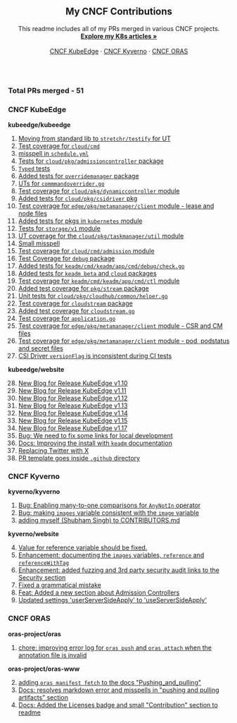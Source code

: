 <div align="center">

  <h2 align="center">My CNCF Contributions</h2>

  <p align="center">
    This readme includes all of my PRs merged in various CNCF projects.
    <br />
    <a href="https://github.com/1Shubham7/Kubernetes-Articles/blob/main/Kubernetes-Articles.md"><strong>Explore my K8s articles »</strong></a>
    <br />
    <br />
    <a href="https://github.com/kubeedge/">CNCF KubeEdge</a>
    ·
    <a href="https://github.com/kyverno/">CNCF Kyverno</a>
    ·
    <a href="https://github.com/oras-project/">CNCF ORAS</a>
  </p>
</div>

<br>
<br>

### Total PRs merged - 51

### CNCF KubeEdge

**kubeedge/kubeedge**

1. [Moving from standard lib to `stretchr/testify` for UT](https://github.com/kubeedge/kubeedge/pull/5837)
2. [Test coverage for `cloud/cmd`](https://github.com/kubeedge/kubeedge/pull/5827)
3. [misspell in `schedule.yml`](https://github.com/kubeedge/kubeedge/pull/5814)
4. [Tests for `cloud/pkg/admissioncontroller` package](https://github.com/kubeedge/kubeedge/pull/5813)
5. [`Typed` tests](https://github.com/kubeedge/kubeedge/pull/5812)
6. [Added tests for `overridemanager` package](https://github.com/kubeedge/kubeedge/pull/5810)
7. [UTs for `commmandoverrider.go`](https://github.com/kubeedge/kubeedge/pull/5809)
8. [Test coverage for `cloud/pkg/dynamiccontroller` module](https://github.com/kubeedge/kubeedge/pull/5803)
9. [Added tests for `cloud/pkg/csidriver` pkg](https://github.com/kubeedge/kubeedge/pull/5795)
10. [Test coverage for `edge/pkg/metamanager/client` module - lease and node files](https://github.com/kubeedge/kubeedge/pull/5780)
11. [Added tests for pkgs in `kubernetes` module](https://github.com/kubeedge/kubeedge/pull/5778)
12. [Tests for `storage/v1` module](https://github.com/kubeedge/kubeedge/pull/5763)
13. [UT coverage for the `cloud/pkg/taskmanager/util` module](https://github.com/kubeedge/kubeedge/pull/5751)
14. [Small misspell](https://github.com/kubeedge/kubeedge/pull/5742)
15. [Test coverage for `cloud/cmd/admission` module](https://github.com/kubeedge/kubeedge/pull/5723)
16. [Test Coverage for `debug` package](https://github.com/kubeedge/kubeedge/pull/5708)
17. [Added tests for `keadm/cmd/keadm/app/cmd/debug/check.go`](https://github.com/kubeedge/kubeedge/pull/5700)
18. [Added tests for `keadm beta` and `cloud` packages](https://github.com/kubeedge/kubeedge/pull/5695)
19. [Test coverage for `keadm/cmd/keadm/app/cmd/ctl` module](https://github.com/kubeedge/kubeedge/pull/5693)
20. [Added test coverage for `pkg/stream` package](https://github.com/kubeedge/kubeedge/pull/5690)
21. [Unit tests for `cloud/pkg/cloudhub/common/helper.go`](https://github.com/kubeedge/kubeedge/pull/5687)
22. [Test coverage for `cloudstream` package](https://github.com/kubeedge/kubeedge/pull/5684)
23. [Added test coverage for `cloudstream.go`](https://github.com/kubeedge/kubeedge/pull/5682)
24. [Test coverage for `application.go`](https://github.com/kubeedge/kubeedge/pull/5675)
25. [Test coverage for `edge/pkg/metamanager/client` module - CSR and CM files](https://github.com/kubeedge/kubeedge/pull/5757)
26. [Test coverage for `edge/pkg/metamanager/client` module - pod, podstatus and secret files](https://github.com/kubeedge/kubeedge/pull/5905)
27. [CSI Driver `versionFlag` is inconsistent during CI tests](https://github.com/kubeedge/kubeedge/pull/5928)

**kubeedge/website**

28. [New Blog for Release KubeEdge v1.10](https://github.com/kubeedge/website/pull/535)
29. [New Blog for Release KubeEdge v1.11](https://github.com/kubeedge/website/pull/538)
30. [New Blog for Release KubeEdge v1.12](https://github.com/kubeedge/website/pull/539)
31. [New Blog for Release KubeEdge v1.13](https://github.com/kubeedge/website/pull/542)
32. [New Blog for Release KubeEdge v1.14](https://github.com/kubeedge/website/pull/541)
33. [New Blog for Release KubeEdge v1.15](https://github.com/kubeedge/website/pull/579)
34. [New Blog for Release KubeEdge v1.17](https://github.com/kubeedge/website/pull/534)
35. [Bug: We need to fix some links for local development](https://github.com/kubeedge/website/pull/567)
36. [Docs: Improving the install with `keadm` documentation](https://github.com/kubeedge/website/pull/544)
37. [Replacing Twitter with X](https://github.com/kubeedge/website/pull/543)
38. [PR template goes inside `.github` directory](https://github.com/kubeedge/website/pull/537)
    

### CNCF Kyverno

**kyverno/kyverno**

1. [Bug: Enabling many-to-one comparisons for `AnyNotIn` operator](https://github.com/kyverno/kyverno/pull/9462)
2. [Bug: making `images` variable consistent with the `image` variable](https://github.com/kyverno/kyverno/pull/9147)
3. [adding myself (Shubham Singh) to CONTRIBUTORS.md](https://github.com/kyverno/kyverno/pull/10149)

**kyverno/website**

4. [Value for reference variable should be fixed.](https://github.com/kyverno/website/pull/1176)
5. [Enhancement: documenting the `images` variables, `reference` and `referenceWithTag`](https://github.com/kyverno/website/pull/1162)
6. [Enhancement: added fuzzing and 3rd party security audit links to the Security section](https://github.com/kyverno/website/pull/1111)
7. [Fixed a grammatical mistake](https://github.com/kyverno/website/pull/1108)
8. [Feat: Added a new section about Admission Controllers](https://github.com/kyverno/website/pull/1086)
9. [Updated settings 'userServerSideApply' to 'useServerSideApply'](https://github.com/kyverno/website/pull/1085)

### CNCF ORAS

**oras-project/oras**

1. [chore: improving error log for `oras push` and `oras attach` when the annotation file is invalid](https://github.com/oras-project/oras/pull/1026)

**oras-project/oras-www**

2. [adding `oras manifest fetch` to the docs "Pushing_and_pulling"](https://github.com/oras-project/oras-www/pull/241)
3. [Docs: resolves markdown error and misspells in "pushing and pulling artifacts" section](https://github.com/oras-project/oras-www/pull/230)
4. [Docs: Added the Licenses badge and small "Contribution" section to readme](https://github.com/oras-project/oras-www/pull/214)
